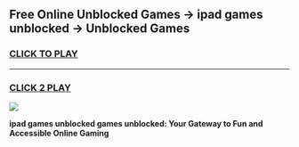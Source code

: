 
## Free Online Unblocked Games → ipad games unblocked → Unblocked Games
<h3>
<a href="https://premium.freeplayer.one?title=ipad_games_unblocked&ref=21F">CLICK TO PLAY</a></h3>
<hr>

<h3>
<a href="https://premium.freeplayer.one?title=ipad_games_unblocked&ref=21F">CLICK 2 PLAY</a>
  
</h3>

<a href="https://premium.freeplayer.one?title=ipad_games_unblocked&ref=21F/"><img src="https://clearcache.store/games.png"></a>


**ipad games unblocked games unblocked: Your Gateway to Fun and Accessible Online Gaming**
